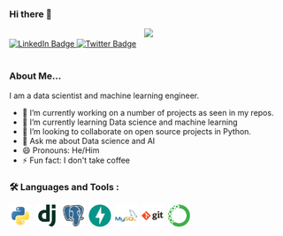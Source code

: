 ### Hi there 👋

<div id="header" align="center">
  <img src="https://media.giphy.com/media/gjrYDwbjnK8x36xZIO/giphy.gif" width="250"/>
</div>
<div id="badges">
  <a href="https://www.linkedin.com/in/john-wambaria/">
    <img src="https://img.shields.io/badge/LinkedIn-blue?style=for-the-badge&logo=linkedin&logoColor=white" alt="LinkedIn Badge"/>
  </a>
  <a href="https://twitter.com/Its_Mureithi">
    <img src="https://img.shields.io/badge/Twitter-blue?style=for-the-badge&logo=twitter&logoColor=white" alt="Twitter Badge"/>
  </a>
</div>
<img src="https://komarev.com/ghpvc/?username=wambaria&style=flat-square&color=blue" alt=""/>

### About Me...

I am a data scientist and machine learning engineer.
- 🔭 I’m currently working on a number of projects as seen in my repos.
- 🌱 I’m currently learning Data science and machine learning
- 👯 I’m looking to collaborate on open source projects in Python.
- 💬 Ask me about Data science and AI
- 😄 Pronouns: He/Him
- ⚡ Fun fact: I don't take coffee

### :hammer_and_wrench: Languages and Tools :

<div>
  <img src="https://github.com/devicons/devicon/blob/master/icons/python/python-original.svg" title="Python" **alt="Git" width="40" height="40"/>&nbsp;
  <img src="https://github.com/devicons/devicon/blob/master/icons/django/django-plain.svg" title="Django" **alt="Git" width="40" height="40"/>&nbsp;   
  <img src="https://github.com/devicons/devicon/blob/master/icons/postgresql/postgresql-original.svg" title="Postgresl" **alt="Git" width="40" height="40"/>&nbsp;  
  <img src="https://github.com/devicons/devicon/blob/master/icons/fastapi/fastapi-plain.svg" title="Fastapi" **alt="Git" width="40" height="40"/>&nbsp;
  <img src="https://github.com/devicons/devicon/blob/master/icons/mysql/mysql-original-wordmark.svg" title="MySQL"  alt="MySQL" width="40" height="40"/>&nbsp; 
  <img src="https://github.com/devicons/devicon/blob/master/icons/git/git-original-wordmark.svg" title="Git" **alt="Git" width="40" height="40"/>&nbsp;
  <img src="https://github.com/devicons/devicon/blob/master/icons/anaconda/anaconda-original.svg" title="Anaconda" **alt="Git" width="40" height="40"/> 
</div>

